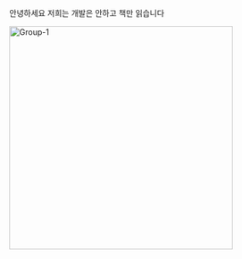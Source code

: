 안녕하세요
저희는 개발은 안하고 책만 읽습니다

<a href="https://ibb.co/8jBXyG0"><img src="https://i.ibb.co/P5Yt2JN/Group-1.png" alt="Group-1" border="0" width=400></a>
